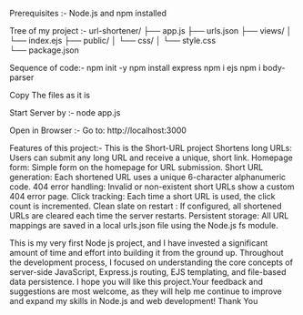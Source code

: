 Prerequisites :-
Node.js and npm installed

Tree of my project :-
url-shortener/
├── app.js
├── urls.json
├── views/
│   └── index.ejs
├── public/
│   └── css/
│       └── style.css   
└── package.json        

Sequence of code:-
npm init -y
npm install express
npm i ejs
npm i body-parser

Copy The files as it is 

Start Server by :-
node app.js

Open in Browser :-
Go to: http://localhost:3000

Features of this project:-
This is the Short-URL project
Shortens long URLs: Users can submit any long URL and receive a unique, short link.
Homepage form: Simple form on the homepage for URL submission.
Short URL generation: Each shortened URL uses a unique 6-character alphanumeric code.
404 error handling: Invalid or non-existent short URLs show a custom 404 error page.
Click tracking: Each time a short URL is used, the click count is incremented.
Clean slate on restart : If configured, all shortened URLs are cleared each time the server restarts.
Persistent storage: All URL mappings are saved in a local urls.json file using the Node.js fs module.


This is my very first Node js project, and I have invested a significant amount of time and effort into building it from the ground up. Throughout the development process, I focused on understanding the core concepts of server-side JavaScript, Express.js routing, EJS templating, and file-based data persistence. I hope you will like this project.Your feedback and suggestions are most welcome, as they will help me continue to improve and expand my skills in Node.js and web development!
Thank You 
